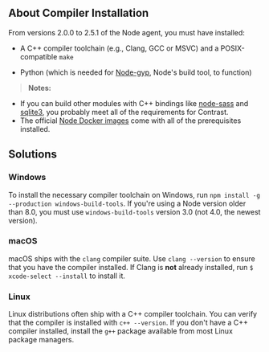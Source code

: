 <!--
title: "Node.js Compiler Installation"
description: "Installing a compiler for Node.js agent < 2.6.0"
tags: "Node.js compiler installation"
-->

## About Compiler Installation

From versions 2.0.0 to 2.5.1 of the Node agent, you must have installed:

* A C++ compiler toolchain (e.g., Clang, GCC or MSVC) and a POSIX-compatible `make`

* Python (which is needed for [Node-gyp](https://github.com/nodejs/node-gyp), Node's build tool, to function)

> **Notes:**
 * If you can build other modules with C++ bindings like [node-sass](https://www.npmjs.com/package/node-sass) and [sqlite3](https://github.com/mapbox/node-sqlite3), you probably meet all of the requirements for Contrast.
 * The official [Node Docker images](https://hub.docker.com/_/node/) come with all of the prerequisites installed.

## Solutions

### Windows

To install the necessary compiler toolchain on Windows, run `npm install -g --production windows-build-tools`. If you're using a Node version older than 8.0, you must use `windows-build-tools` version 3.0 (not 4.0, the newest version).

### macOS

macOS ships with the `clang` compiler suite. Use `clang --version` to ensure that you have the compiler installed. If Clang is **not** already installed, run `$ xcode-select --install` to install it.

### Linux

Linux distributions often ship with a C++ compiler toolchain. You can verify that the compiler is installed with `c++ --version`. If you don't have a C++ compiler installed, install the `g++` package available from most Linux package managers.


